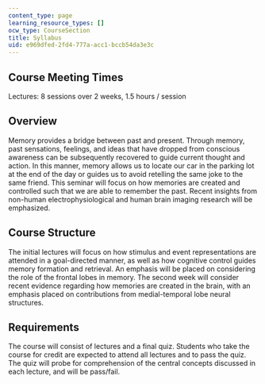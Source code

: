 ```yaml
---
content_type: page
learning_resource_types: []
ocw_type: CourseSection
title: Syllabus
uid: e969dfed-2fd4-777a-acc1-bccb54da3e3c
---
```


Course Meeting Times
--------------------

Lectures: 8 sessions over 2 weeks, 1.5 hours / session

Overview
--------

Memory provides a bridge between past and present. Through memory, past sensations, feelings, and ideas that have dropped from conscious awareness can be subsequently recovered to guide current thought and action. In this manner, memory allows us to locate our car in the parking lot at the end of the day or guides us to avoid retelling the same joke to the same friend. This seminar will focus on how memories are created and controlled such that we are able to remember the past. Recent insights from non-human electrophysiological and human brain imaging research will be emphasized.

Course Structure
----------------

The initial lectures will focus on how stimulus and event representations are attended in a goal-directed manner, as well as how cognitive control guides memory formation and retrieval. An emphasis will be placed on considering the role of the frontal lobes in memory. The second week will consider recent evidence regarding how memories are created in the brain, with an emphasis placed on contributions from medial-temporal lobe neural structures.

Requirements
------------

The course will consist of lectures and a final quiz. Students who take the course for credit are expected to attend all lectures and to pass the quiz. The quiz will probe for comprehension of the central concepts discussed in each lecture, and will be pass/fail.